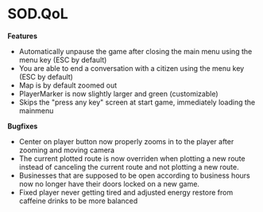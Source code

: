 # SOD.QoL

**Features**
- Automatically unpause the game after closing the main menu using the menu key (ESC by default)
- You are able to end a conversation with a citizen using the menu key (ESC by default)
- Map is by default zoomed out
- PlayerMarker is now slightly larger and green (customizable)
- Skips the "press any key" screen at start game, immediately loading the mainmenu

**Bugfixes**
- Center on player button now properly zooms in to the player after zooming and moving camera
- The current plotted route is now overriden when plotting a new route instead of canceling the current route and not plotting a new route.
- Businesses that are supposed to be open according to business hours now no longer have their doors locked on a new game.
- Fixed player never getting tired and adjusted energy restore from caffeine drinks to be more balanced
